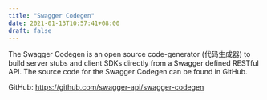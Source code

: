 ```yaml
---
title: "Swagger Codegen"
date: 2021-01-13T10:57:41+08:00
draft: false
---
```


The Swagger Codegen is an open source code-generator (代码生成器) to build server stubs and client SDKs directly from a Swagger defined RESTful API. The source code for the Swagger Codegen can be found in GitHub.

GitHub: https://github.com/swagger-api/swagger-codegen
